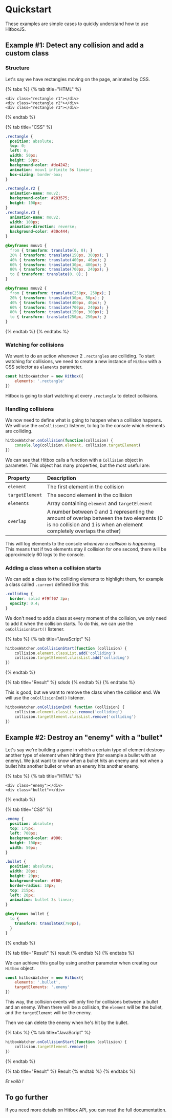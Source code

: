 # Quickstart

These examples are simple cases to quickly understand how to use HitboxJS.

## Example \#1: Detect any collision and add a custom class

### Structure

Let's say we have rectangles moving on the page, animated by CSS.

{% tabs %}
{% tab title="HTML" %}
```markup
<div class="rectangle r1"></div>
<div class="rectangle r2"></div>
<div class="rectangle r3"></div>
```
{% endtab %}

{% tab title="CSS" %}
```css
.rectangle {
  position: absolute;
  top: 0;
  left: 0;
  width: 50px;
  height: 50px;
  background-color: #de4242;
  animation: mouv1 infinite 5s linear;
  box-sizing: border-box;
}

.rectangle.r2 {
  animation-name: mouv2;
  background-color: #283575;
  height: 100px;
}
.rectangle.r3 {
  animation-name: mouv2;
  width: 100px;
  animation-direction: reverse;
  background-color: #30c444;
}

@keyframes mouv1 {
  from { transform: translate(0, 0); }
  20% { transform: translate(150px, 300px); }
  40% { transform: translate(400px, 40px); }
  60% { transform: translate(30px, 400px); }
  80% { transform: translate(700px, 240px); }
  to { transform: translate(0, 0); }
}

@keyframes mouv2 {
  from { transform: translate(250px, 250px); }
  20% { transform: translate(30px, 50px); }
  40% { transform: translate(400px, 40px); }
  60% { transform: translate(700px, 240px); }
  80% { transform: translate(150px, 300px); }
  to { transform: translate(250px, 250px); }
}
```
{% endtab %}
{% endtabs %}

### Watching for collisions

We want to do an action whenever 2 `.rectangle`s are colliding. To start watching for collisions, we need to create a new instance of `Hitbox` with a CSS selector as `elements` parameter.

```javascript
const hitboxWatcher = new Hitbox({
    elements: '.rectangle'
})
```

Hitbox is going to start watching at every `.rectangle` to detect collisions.

### Handling collisions

We now need to define what is going to happen when a collision happens. We will use the `onCollision()` listener, to log to the console which elements are colliding.

```javascript
hitboxWatcher.onCollision(function(collision) {
    console.log(collision.element, collision.targetElement)
})
```

We can see that Hitbox calls a function with a `Collision` object in parameter. This object has many properties, but the most useful are:

| Property | Description |
| :--- | :--- |
| `element` | The first element in the collision |
| `targetElement` | The second element in the collision |
| `elements` | Array containing `element` and `targetElement` |
| `overlap` | A number between 0 and 1 representing the amount of overlap between the two elements \(0 is no collision and 1 is when an element  completely overlaps the other\) |

This will log elements to the console _whenever a collision is happening_. This means that if two elements stay il collision for one second, there will be approximately 60 logs to the console.

### Adding a class when a collision starts

We can add a class to the colliding elements to highlight them, for example a class called `.current` defined like this:

```css
.colliding {
  border: solid #f9ff07 3px;
  opacity: 0.4;
}
```

We don't need to add a class at every moment of the collision, we only need to add it when the collision starts. To do this, we can use the `onCollisionStart()` listener.

{% tabs %}
{% tab title="JavaScript" %}
```javascript
hitboxWatcher.onCollisionStart(function (collision) {
    collision.element.classList.add('colliding')
    collision.targetElement.classList.add('colliding')
})
```
{% endtab %}

{% tab title="Result" %}
sdsds
{% endtab %}
{% endtabs %}

This is good, but we want to remove the class when the collision end. We will use the `onCollisionEnd()` listener.

```javascript
hitboxWatcher.onCollisionEnd( function (collision) {
    collision.element.classList.remove('colliding')
    collision.targetElement.classList.remove('colliding')
})
```

## Example \#2: Destroy an "enemy" with a "bullet"

Let's say we're building a game in which a certain type of element destroys another type of element when hitting them \(for example a bullet with an enemy\). We just want to know when a bullet hits an enemy and not when a bullet hits another bullet or when an enemy hits another enemy.

{% tabs %}
{% tab title="HTML" %}
```markup
<div class="enemy"></div>
<div class="bullet"></div>
```
{% endtab %}

{% tab title="CSS" %}
```css
.enemy {
  position: absolute;
  top: 175px;
  left: 700px;
  background-color: #000;
  height: 100px;
  width: 50px;
}

.bullet {
  position: absolute;
  width: 20px;
  height: 20px;
  background-color: #f00;
  border-radius: 10px;
  top: 215px;
  left: 20px;
  animation: bullet 3s linear;
}

@keyframes bullet {
  to {
    transform: translateX(790px);
  }
}
```
{% endtab %}

{% tab title="Result" %}
result
{% endtab %}
{% endtabs %}

We can achieve this goal by using another parameter when creating our `Hitbox` object.

```javascript
const hitboxWatcher = new Hitbox({
    elements: '.bullet',
    targetElements: '.enemy'
})
```

This way, the collision events will only fire for collisions between a bullet and an enemy. When there will be a collision, the `element` will be the bullet, and the `targetElement` will be the enemy.

Then we can delete the enemy when he's hit by the bullet.

{% tabs %}
{% tab title="JavaScript" %}
```javascript
hitboxWatcher.onCollisionStart(function (collision) {
    collision.targetElement.remove()
})
```
{% endtab %}

{% tab title="Result" %}
Result
{% endtab %}
{% endtabs %}

_Et voilà !_

## To go further

If you need more details on Hitbox API, you can read the full documentation.




